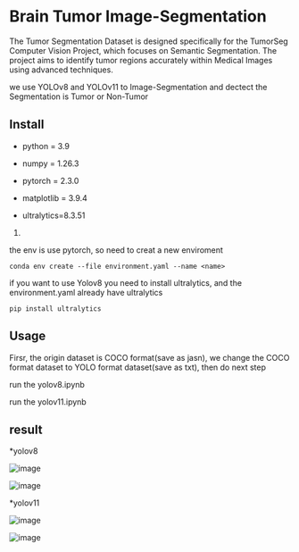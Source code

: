 # Brain Tumor Image-Segmentation
The Tumor Segmentation Dataset is designed specifically for the TumorSeg Computer Vision Project, which focuses on Semantic Segmentation. The project aims to identify tumor regions accurately within Medical Images using advanced techniques.

we use YOLOv8 and YOLOv11 to Image-Segmentation and dectect the Segmentation is Tumor or Non-Tumor

## Install
* python = 3.9

* numpy = 1.26.3
  
* pytorch = 2.3.0

* matplotlib = 3.9.4

* ultralytics=8.3.51

1.
the env is use pytorch, so need to creat a new enviroment

```
conda env create --file environment.yaml --name <name>
```

if you want to use Yolov8 you need to install ultralytics, and the environment.yaml already have ultralytics

```
pip install ultralytics
```

## Usage
Firsr, the origin dataset is COCO format(save as jasn), we change the COCO format dataset to YOLO format dataset(save as txt), then do next step

run the yolov8.ipynb

run the yolov11.ipynb

## result

*yolov8

![image](https://github.com/gndd1221/Brain-Tumor-Image-Segmentation/blob/c43e32a0a89187ae01271ab2dd321ee0b6d8bfb6/yolo/runs/detect/train/results.png)

![image](https://github.com/gndd1221/Brain-Tumor-Image-Segmentation/blob/c43e32a0a89187ae01271ab2dd321ee0b6d8bfb6/yolo/runs/detect/train/confusion_matrix.png)

*yolov11

![image](https://github.com/gndd1221/Brain-Tumor-Image-Segmentation/blob/ebfa3c3f9332d9fb85790001b6f9ae9b89009669/yolo/runs/detect/train2/results.png)

![image](https://github.com/gndd1221/Brain-Tumor-Image-Segmentation/blob/ebfa3c3f9332d9fb85790001b6f9ae9b89009669/yolo/runs/detect/train2/confusion_matrix.png)

